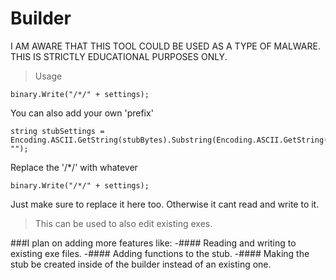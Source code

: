 # Builder
I AM AWARE THAT THIS TOOL COULD BE USED AS A TYPE OF MALWARE. THIS IS STRICTLY EDUCATIONAL PURPOSES ONLY.

>Usage
```CSharp
binary.Write("/*/" + settings);
```
You can also add your own 'prefix'
```CSharp
string stubSettings = Encoding.ASCII.GetString(stubBytes).Substring(Encoding.ASCII.GetString(stubBytes).IndexOf("/*/")).Replace("/*/", "");
```
Replace the '/*/' with whatever
```CSharp
binary.Write("/*/" + settings);
```
Just make sure to replace it here too. Otherwise it cant read and write to it.


>This can be used to also edit existing exes.

###I plan on adding more features like: 
-#### Reading and writing to existing exe files.
-#### Adding functions to the stub.
-#### Making the stub be created inside of the builder instead of an existing one.
